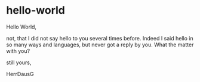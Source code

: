 # hello-world

Hello World,

not, that I did not say hello to you several times before. Indeed I said hello in so many ways and languages, but never got a reply by you. What the matter with you?

still yours,

HerrDausG
